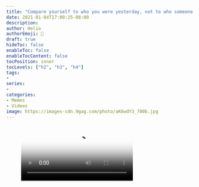 ```yaml
---
title: "Compare yourself to who you were yesterday, not to who someone else is today (Dr Jordan B Peterson)"
date: 2021-01-04T17:00:25-08:00
description:
author: Helio
authorEmoji: 📡
draft: true
hideToc: false
enableToc: false
enableTocContent: false
tocPosition: inner
tocLevels: ["h2", "h3", "h4"]
tags:
- 
series:
-
categories:
- Memes
- Videos
image: https://images-cdn.9gag.com/photo/aK6wdY3_700b.jpg
---
```



<!-- blank line -->
<figure class="video_container">
  <video controls="true" allowfullscreen="true" poster="https://images-cdn.9gag.com/photo/aK6wdY3_700b.jpg">
    <source src="https://img-9gag-fun.9cache.com/photo/aK6wdY3_460sv.mp4" type="video/mp4">
  </video>
</figure>
<!-- blank line -->